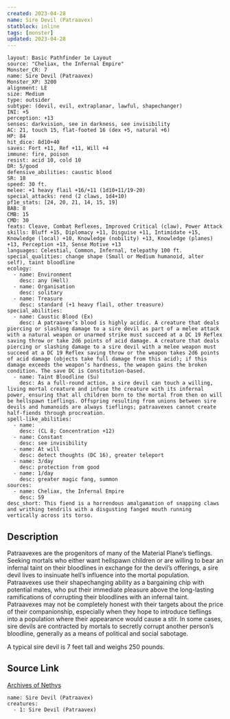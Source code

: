 ```yaml
---
created: 2023-04-28
name: Sire Devil (Patraavex)
statblock: inline
tags: [monster]
updated: 2023-04-28
---
```

```statblock
layout: Basic Pathfinder 1e Layout
source: "Cheliax, the Infernal Empire"
Monster_CR: 7
name: Sire Devil (Patraavex)
Monster_XP: 3200
alignment: LE
size: Medium
type: outsider
subtype: (devil, evil, extraplanar, lawful, shapechanger)
INI: +5
perception: +13
senses: darkvision, see in darkness, see invisibility
AC: 21, touch 15, flat-footed 16 (dex +5, natural +6)
HP: 84
hit_dice: 8d10+40
saves: Fort +11, Ref +11, Will +4
immune: fire, poison
resist: acid 10, cold 10
DR: 5/good
defensive_abilities: caustic blood
SR: 18
speed: 30 ft.
melee: +1 heavy flail +16/+11 (1d10+11/19-20)
special_attacks: rend (2 claws, 1d4+10)
pf1e_stats: [24, 20, 21, 14, 15, 19]
BAB: 8
CMB: 15
CMD: 30
feats: Cleave, Combat Reflexes, Improved Critical (claw), Power Attack
skills: Bluff +15, Diplomacy +11, Disguise +11, Intimidate +15, Knowledge (local) +10, Knowledge (nobility) +13, Knowledge (planes) +13, Perception +13, Sense Motive +13
languages: Celestial, Common, Infernal, telepathy 100 ft.
special_qualities: change shape (Small or Medium humanoid, alter self), taint bloodline
ecology:
  - name: Environment
    desc: any (Hell)
  - name: Organisation
    desc: solitary
  - name: Treasure
    desc: standard (+1 heavy flail, other treasure)
special_abilities:
  - name: Caustic Blood (Ex)
    desc: A patraavex’s blood is highly acidic. A creature that deals piercing or slashing damage to a sire devil as part of a melee attack with a natural weapon or unarmed strike must succeed at a DC 19 Reflex saving throw or take 2d6 points of acid damage. A creature that deals piercing or slashing damage to a sire devil with a melee weapon must succeed at a DC 19 Reflex saving throw or the weapon takes 2d6 points of acid damage (objects take full damage from this acid); if this damage exceeds the weapon’s hardness, the weapon gains the broken condition. The save DC is Constitution-based.
  - name: Taint Bloodline (Su)
    desc: As a full-round action, a sire devil can touch a willing, living mortal creature and infuse the creature with its infernal power, ensuring that all children born to the mortal from then on will be hellspawn tieflings. Offspring resulting from unions between sire devils and humanoids are always tieflings; patraavexes cannot create half-fiends through procreation.
spell-like_abilities:
  - name:
    desc: (CL 8; Concentration +12)
  - name: Constant
    desc: see invisibility
  - name: At will
    desc: detect thoughts (DC 16), greater teleport
  - name: 3/day
    desc: protection from good
  - name: 1/day
    desc: greater magic fang, summon
sources:
  - name: Cheliax, the Infernal Empire
    desc: 59
desc_short: This fiend is a horrendous amalgamation of snapping claws and writhing tendrils with a disgusting fanged mouth running vertically across its torso.
```
## Description
Patraavexes are the progenitors of many of the Material Plane’s tieflings. Seeking mortals who either want hellspawn children or are willing to bear an infernal taint on their bloodlines in exchange for the devil’s offerings, a sire devil lives to insinuate hell’s influence into the mortal population. Patraavexes use their shapechanging ability as a bargaining chip with potential mates, who put their immediate pleasure above the long-lasting ramifications of corrupting their bloodlines with an infernal taint. Patraavexes may not be completely honest with their targets about the price of their companionship, especially when they hope to introduce tieflings into a population where their appearance would cause a stir. In some cases, sire devils are contracted by mortals to secretly corrupt another person’s bloodline, generally as a means of political and social sabotage.

A typical sire devil is 7 feet tall and weighs 250 pounds.
## Source Link
[Archives of Nethys](https://aonprd.com/MonsterDisplay.aspx?ItemName=Sire%20Devil%20(Patraavex))
```encounter-table
name: Sire Devil (Patraavex)
creatures:
  - 1: Sire Devil (Patraavex)
```
